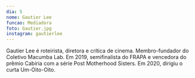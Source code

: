 ```yaml
---
dia: 5
nome: Gautier Lee
funcao: Mediadora
foto: Gautier.jpg
instagram: gautierlee
---
```

Gautier Lee é roteirista, diretora e crítica de cinema. Membro-fundador do Coletivo Macumba Lab. Em 2019, semifinalista do FRAPA e vencedora do prêmio Cabíria com a série Post Motherhood Sisters. Em 2020, dirigiu o curta Um-Oito-Oito.
